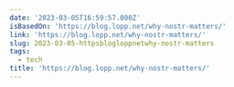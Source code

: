 ```yaml
---
date: '2023-03-05T16:59:57.000Z'
isBasedOn: 'https://blog.lopp.net/why-nostr-matters/'
link: 'https://blog.lopp.net/why-nostr-matters/'
slug: 2023-03-05-httpsblogloppnetwhy-nostr-matters
tags:
  - tech
title: 'https://blog.lopp.net/why-nostr-matters/'
---
```


